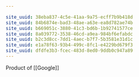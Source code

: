 ```yaml
---

site_uuid: 38eba837-4c5e-41aa-9a75-ecff7b9b418d
site_uuid: 84b6874e-bad3-48ae-a63e-ea8d782ae74b
site_uuid: b669051c-3880-41c3-bd6b-1b92741577ce
site_uuid: 8a039772-3538-46cd-a9ea-984bf6efabdc
site_uuid: b2c3d8cc-7dd1-4aec-b7f7-5b3581e31d1c
site_uuid: e1a78f63-93b4-499c-8fc1-e4229bd679f3
site_uuid: dfdfe3b3-fcec-483d-8ed0-9ddb0c947a89
---
```

Product of [[Google]]
